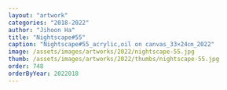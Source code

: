 ```yaml
---
layout: "artwork"
categories: "2018-2022"
author: "Jihoon Ha"
title: "Nightscape#55"
caption: "Nightscape#55_acrylic,oil on canvas_33×24㎝_2022"
image: /assets/images/artworks/2022/nightscape-55.jpg
thumb: /assets/images/artworks/2022/thumbs/nightscape-55.jpg
order: 748
orderByYear: 2022018
---
```

